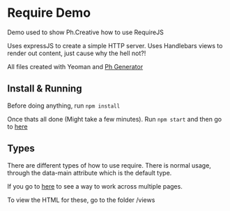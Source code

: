 Require Demo
========

Demo used to show Ph.Creative how to use RequireJS

Uses expressJS to create a simple HTTP server. Uses Handlebars views to render out content, just cause why the hell not?!

All files created with Yeoman and [Ph Generator](https://github.com/iamphill/generator-ph)

Install & Running
--------

Before doing anything, run `npm install` 

Once thats all done (Might take a few minutes). Run `npm start` and then go to [here](http://localhost:3000/)

Types
--------

There are different types of how to use require. There is normal usage, through the data-main attribute which is the default type.

If you go to [here](http://localhost:3000/multi) to see a way to work across multiple pages. 

To view the HTML for these, go to the folder /views